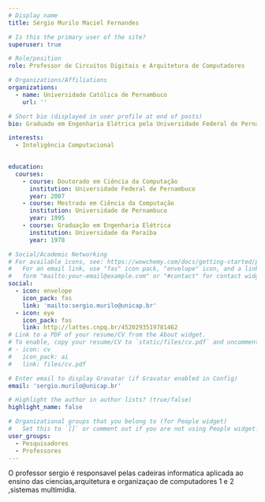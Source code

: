 ```yaml
---
# Display name
title: Sérgio Murilo Maciel Fernandes

# Is this the primary user of the site?
superuser: true

# Role/position
role: Professor de Circuitos Digitais e Arquitetura de Computadores

# Organizations/Affiliations
organizations:
  - name: Universidade Católica de Pernambuco
    url: ''

# Short bio (displayed in user profile at end of posts)
bio: Graduado em Engenharia Elétrica pela Universidade Federal de Pernambuco (1978), mestrado em Engenharia Elétrica pela Universidade Federal de Pernambuco (1995) e doutorado em Ciências da Computação pelo Centro de Informática da Universidade Federal de Pernambuco (2007). Atualmente é adjunto II da Universidade Católica de Pernambuco e da Escola Politécnica da Universidade de Pernambuco. Tem experiência na área de Ciência da Computação atuando principalmente nos seguintes temas - Arquitetura de Computadores, Dependabilidade, Sistemas críticos tolerantes a falhas, sistemas embarcados, modelagem (redes de Petri), sensorização, computação inteligente e segurança. É Professor Adjunto II da Universidade Católica de Pernambuco (UNICAP), onde atua desde 1998 na Graduação em Ciência da Computação Foi professor homenageado das turmas de concluintes dos períodos 2001.2, 2002.2, 2003.2, 2004.1, 2004.2, 2005.1, 2006.2, 2007.2, 2008.2, 2010.1 do curso de Ciência da Computação da UNICAP, e professor homenageado em 2010.1 do curso de Engenharia de Computação da Escola Politécnica da UPE. Foi paraninfo das turmas de concluintes da Universidade Católica de Pernambuco do curso de Ciência da Computação nos períodos 2001.2, 2002.2, 2003.2, 2004.2, 2005.1, 2006.2 e 2008.2. Concluiu a orientação de mais de 14 dissertações de mestrado e algumas co-orientações no Programa de Pós-Graduação de Engenharia de Computação (PPGEC) da Poli/UPe (11 dissertações) e no Mestrado em Desenvolvimento de Processo Ambientais (MDPA) da Universidade Católica de Pernambuco (3 dissertações). O Professor Sérgio Murilo está exercendo a vice-coordenação do curso de Engenharia de Computação da POLI/UPE desde o ano de 2020 até o presente momento.

interests:
  - Inteligência Computacional
  

education:
  courses:
    - course: Doutorado em Ciência da Computação
      institution: Universidade Federal de Pernambuco
      year: 2007
    - course: Mestrado em Ciência da Computação
      institution: Universidade de Pernambuco
      year: 1995
    - course: Graduação em Engenharia Elétrica
      institution: Universidade da Paraíba
      year: 1978

# Social/Academic Networking
# For available icons, see: https://wowchemy.com/docs/getting-started/page-builder/#icons
#   For an email link, use "fas" icon pack, "envelope" icon, and a link in the
#   form "mailto:your-email@example.com" or "#contact" for contact widget.
social:
  - icon: envelope
    icon_pack: fas
    link: 'mailto:sergio.murilo@unicap.br'
  - icon: eye
    icon_pack: fas
    link: http://lattes.cnpq.br/4520293519781462
# Link to a PDF of your resume/CV from the About widget.
# To enable, copy your resume/CV to `static/files/cv.pdf` and uncomment the lines below.
# - icon: cv
#   icon_pack: ai
#   link: files/cv.pdf

# Enter email to display Gravatar (if Gravatar enabled in Config)
email: 'sergio.murilo@unicap.br'

# Highlight the author in author lists? (true/false)
highlight_name: false

# Organizational groups that you belong to (for People widget)
#   Set this to `[]` or comment out if you are not using People widget.
user_groups:
  - Pesquisadores
  - Professores
---
```


 O professor sergio é responsavel pelas cadeiras informatica aplicada ao ensino das ciencias,arquitetura e organizaçao de computadores 1 e 2 ,sistemas multimidia.
